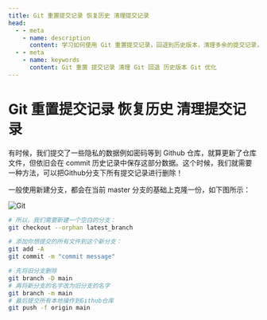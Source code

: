 ```yaml
---
title: Git 重置提交记录 恢复历史 清理提交记录
head:
  - - meta
    - name: description
      content: 学习如何使用 Git 重置提交记录，回退到历史版本，清理多余的提交记录，优化代码库。
  - - meta
    - name: keywords
      content: Git 重置 提交记录 清理 Git 回退 历史版本 Git 优化
---
```


# Git 重置提交记录 恢复历史 清理提交记录

有时候，我们提交了一些隐私的数据例如密码等到 Github 仓库，就算更新了仓库文件，但依旧会在 commit 历史记录中保存这部分数据。这个时候，我们就需要一种方法，可以把Github分支下所有提交记录进行删除！

一般使用新建分支，都会在当前 master 分支的基础上克隆一份，如下图所示：

![Git](https://i.theojs.cn/docs/202406112003627.webp 'Git 重置提交记录')

```sh
# 所以，我们需要新建一个空白的分支：
git checkout --orphan latest_branch

# 添加你想提交的所有文件到这个新分支：
git add -A
git commit -m "commit message"

# 先将旧分支删除
git branch -D main
# 再将新分支的名字改为旧分支的名字
git branch -m main
# 最后提交所有本地操作到Github仓库
git push -f origin main
```
